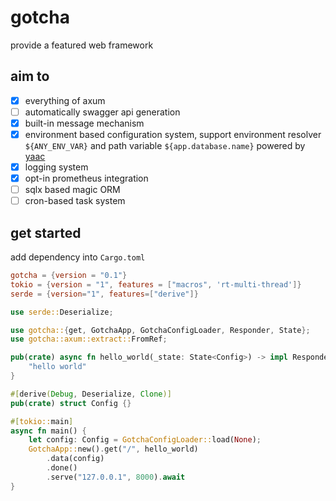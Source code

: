 # gotcha
provide a featured web framework

## aim to
 - [x] everything of axum
 - [ ] automatically swagger api generation
 - [x] built-in message mechanism
 - [x] environment based configuration system, support environment resolver `${ANY_ENV_VAR}` and path variable `${app.database.name}` powered by [yaac](https://crates.io/crates/yaac)
 - [x] logging system
 - [x] opt-in prometheus integration
 - [ ] sqlx based magic ORM
 - [ ] cron-based task system

## get started
add dependency into `Cargo.toml`
```toml
gotcha = {version = "0.1"}
tokio = {version = "1", features = ["macros", 'rt-multi-thread']}
serde = {version="1", features=["derive"]}
```
```rust
use serde::Deserialize;

use gotcha::{get, GotchaApp, GotchaConfigLoader, Responder, State};
use gotcha::axum::extract::FromRef;

pub(crate) async fn hello_world(_state: State<Config>) -> impl Responder {
    "hello world"
}

#[derive(Debug, Deserialize, Clone)]
pub(crate) struct Config {}

#[tokio::main]
async fn main() {
    let config: Config = GotchaConfigLoader::load(None);
    GotchaApp::new().get("/", hello_world)
        .data(config)
        .done()
        .serve("127.0.0.1", 8000).await
}

```